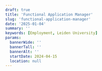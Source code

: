 ```yaml
---
draft: true
title: 'Functional Application Manager'
slug: 'functional-application-manager'
date: '2025-01-04'
summary: ''
keywords: [Employment, Leiden University]
params:
  bannerWide: ''
  bannerTall: ''
  bannerAlt: '' 
  startDate: 2024-04-15
  location: null
---
```

